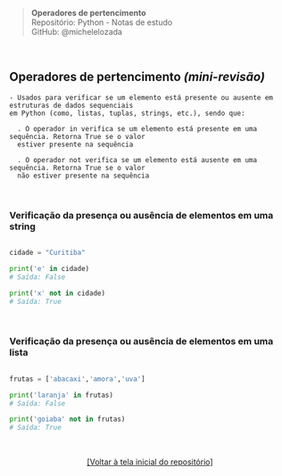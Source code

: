 > **Operadores de pertencimento**  
> Repositório: Python - Notas de estudo     
> GitHub: @michelelozada
&nbsp;
     
&nbsp; 

## Operadores de pertencimento *(mini-revisão)*
```
- Usados para verificar se um elemento está presente ou ausente em estruturas de dados sequenciais 
em Python (como, listas, tuplas, strings, etc.), sendo que:

  . O operador in verifica se um elemento está presente em uma sequência. Retorna True se o valor 
  estiver presente na sequência

  . O operador not verifica se um elemento está ausente em uma sequência. Retorna True se o valor 
  não estiver presente na sequência
```

&nbsp; 

### Verificação da presença ou ausência de elementos em uma string

```py

cidade = "Curitiba"

print('e' in cidade) 
# Saída: False

print('x' not in cidade)
# Saída: True
```

&nbsp; 

### Verificação da presença ou ausência de elementos em uma lista 

```py

frutas = ['abacaxi','amora','uva']

print('laranja' in frutas)
# Saída: False

print('goiaba' not in frutas)
# Saída: True
```

&nbsp;

<div align="center">
<a href="https://github.com/michelelozada/Python-Study-Notes">[Voltar à tela inicial do repositório]</a>
</div>
